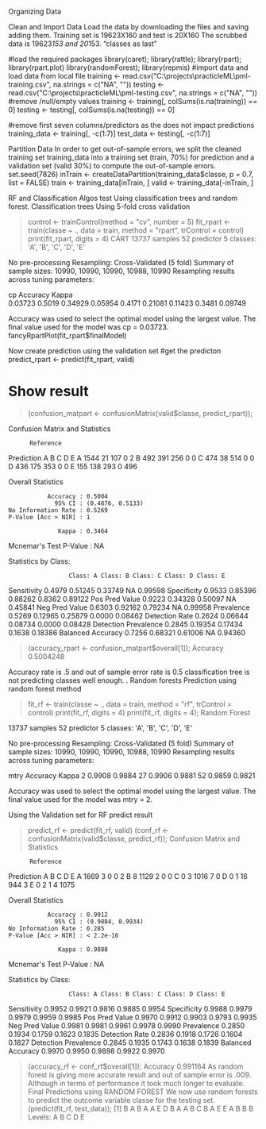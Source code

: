Organizing Data

Clean and Import Data
Load the data by downloading the files and saving adding them. Training set is 19623X160 and test is 20X160
The scrubbed data is 19623*153  and 20*153. “classes as last”

#load the required packages
library(caret); library(rattle); library(rpart); library(rpart.plot)
library(randomForest); library(repmis)
#import data and load data from local file
training <- read.csv("C:\\projects\\practicleML\\pml-training.csv", na.strings = c("NA", ""))
testing <- read.csv("C:\\projects\\practicleML\\pml-testing.csv", na.strings = c("NA", ""))
#remove /null/empty values
training <- training[, colSums(is.na(training)) == 0]
testing <- testing[, colSums(is.na(testing)) == 0]

#remove first seven columns/predictors as the does not impact predictions
training_data <- training[, -c(1:7)]
test_data <- testing[, -c(1:7)]


Partition Data
In order to get out-of-sample errors, we split the cleaned training set training_data into a training set (train, 70%) for prediction and a validation set (valid 30%) to compute the out-of-sample errors.
set.seed(7826) 
inTrain <- createDataPartition(training_data$classe, p = 0.7, list = FALSE)
train <- training_data[inTrain, ]
valid <- training_data[-inTrain, ]

RF and Classification Algos test
Using classification trees and random forest.
Classification trees
Using 5-fold cross validation

>control <- trainControl(method = "cv", number = 5)
>fit_rpart <- train(classe ~ ., data = train, method = "rpart", 
                   trControl = control)
>print(fit_rpart, digits = 4)
CART 
13737 samples
   52 predictor
    5 classes: 'A', 'B', 'C', 'D', 'E' 

No pre-processing
Resampling: Cross-Validated (5 fold) 
Summary of sample sizes: 10990, 10990, 10990, 10988, 10990 
Resampling results across tuning parameters:

  cp       Accuracy  Kappa  
  0.03723  0.5019    0.34929
  0.05954  0.4171    0.21081
  0.11423  0.3481    0.09749

Accuracy was used to select the optimal model using  the largest value.
The final value used for the model was cp = 0.03723.
fancyRpartPlot(fit_rpart$finalModel)
 

Now create prediction using the validation set
#get the predicton
predict_rpart <- predict(fit_rpart, valid)

# Show result
> (confusion_matpart <- confusionMatrix(valid$classe, predict_rpart));

Confusion Matrix and Statistics

          Reference
Prediction    A    B    C    D    E
         A 1544   21  107    0    2
         B  492  391  256    0    0
         C  474   38  514    0    0
         D  436  175  353    0    0
         E  155  138  293    0  496

Overall Statistics
                                          
               Accuracy : 0.5004          
                 95% CI : (0.4876, 0.5133)
    No Information Rate : 0.5269          
    P-Value [Acc > NIR] : 1               
                                          
                  Kappa : 0.3464          
 Mcnemar's Test P-Value : NA              

Statistics by Class:

                     Class: A Class: B Class: C Class: D Class: E
Sensitivity            0.4979  0.51245  0.33749       NA  0.99598
Specificity            0.9533  0.85396  0.88262   0.8362  0.89122
Pos Pred Value         0.9223  0.34328  0.50097       NA  0.45841
Neg Pred Value         0.6303  0.92162  0.79234       NA  0.99958
Prevalence             0.5269  0.12965  0.25879   0.0000  0.08462
Detection Rate         0.2624  0.06644  0.08734   0.0000  0.08428
Detection Prevalence   0.2845  0.19354  0.17434   0.1638  0.18386
Balanced Accuracy      0.7256  0.68321  0.61006       NA  0.94360 



> (accuracy_rpart <- confusion_matpart$overall[1]);
 Accuracy 
0.5004248

Accuracy rate is .5 and out of sample error rate is 0.5
classification tree is not predicting classes well enough.
.
Random forests
Prediction using random forest method
>fit_rf <- train(classe ~ ., data = train, method = "rf", 
                   trControl = control)
print(fit_rf, digits = 4)
> print(fit_rf, digits = 4);
Random Forest 

13737 samples
   52 predictor
    5 classes: 'A', 'B', 'C', 'D', 'E' 

No pre-processing
Resampling: Cross-Validated (5 fold) 
Summary of sample sizes: 10990, 10990, 10990, 10988, 10990 
Resampling results across tuning parameters:

  mtry  Accuracy  Kappa 
   2    0.9908    0.9884
  27    0.9906    0.9881
  52    0.9859    0.9821

Accuracy was used to select the optimal model using  the largest value.
The final value used for the model was mtry = 2.


Using the Validation set for RF predict result
> predict_rf <- predict(fit_rf, valid)
> (conf_rf <- confusionMatrix(valid$classe, predict_rf));
Confusion Matrix and Statistics

          Reference
Prediction    A    B    C    D    E
         A 1669    3    0    0    2
         B    8 1129    2    0    0
         C    0    3 1016    7    0
         D    0    1   16  944    3
         E    0    2    1    4 1075

Overall Statistics
                                          
               Accuracy : 0.9912          
                 95% CI : (0.9884, 0.9934)
    No Information Rate : 0.285           
    P-Value [Acc > NIR] : < 2.2e-16       
                                          
                  Kappa : 0.9888          
 Mcnemar's Test P-Value : NA              

Statistics by Class:

                     Class: A Class: B Class: C Class: D Class: E
Sensitivity            0.9952   0.9921   0.9816   0.9885   0.9954
Specificity            0.9988   0.9979   0.9979   0.9959   0.9985
Pos Pred Value         0.9970   0.9912   0.9903   0.9793   0.9935
Neg Pred Value         0.9981   0.9981   0.9961   0.9978   0.9990
Prevalence             0.2850   0.1934   0.1759   0.1623   0.1835
Detection Rate         0.2836   0.1918   0.1726   0.1604   0.1827
Detection Prevalence   0.2845   0.1935   0.1743   0.1638   0.1839
Balanced Accuracy      0.9970   0.9950   0.9898   0.9922   0.9970

> (accuracy_rf <- conf_rf$overall[1]);
Accuracy 
0.991164
As random forest is giving more accurate result and out of sample error is .009. 
Although in terms of performance it took much longer to evaluate.
Final Predictions using RANDOM FOREST
We now use random forests to predict the outcome variable classe for the testing set.
> (predict(fit_rf, test_data));
 [1] B A B A A E D B A A B C B A E E A B B B
Levels: A B C D E
